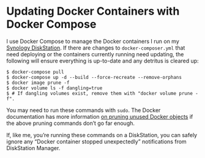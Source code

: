 <!---
# This file is distributed under the Creative Commons Attribution 4.0
# International License. To view a copy of this license, please visit
# <http://creativecommons.org/licenses/by/4.0/>.

collections:
  - 'docker'
  - 'notes'
git: '$Metadata$'
template: .templates/note.html.twig
--->

Updating Docker Containers with Docker Compose
==============================================

I use Docker Compose to manage the Docker containers I run on my
[Synology DiskStation][]. If there are changes to `docker-composer.yml`
that need deploying or the containers currently running need updating,
the following will ensure everything is up-to-date and any detritus is
cleared up:

``` shell
$ docker-compose pull
$ docker-compose up -d --build --force-recreate --remove-orphans
$ docker image prune -f
$ docker volume ls -f dangling=true
$ # If dangling volumes exist, remove them with "docker volume prune -f".
```

You may need to run these commands with `sudo`. The Docker documentation
has more information [on pruning unused Docker objects][] if the above
pruning commands don’t go far enough.

If, like me, you’re running these commands on a DiskStation, you can
safely ignore any “Docker container stopped unexpectedly” notifications
from DiskStation Manager.

  [Synology DiskStation]: <https://www.robotinaponcho.net/notes/#synology-diskstation>
  [on pruning unused Docker objects]: <https://docs.docker.com/config/pruning/>
